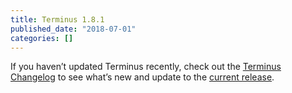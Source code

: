 ```yaml
---
title: Terminus 1.8.1
published_date: "2018-07-01"
categories: []
---
```

If you haven’t updated Terminus recently, check out the <a data-proofer-ignore href="/terminus/updates/#changelog">Terminus Changelog</a> to see what’s new and update to the <a data-proofer-ignore href="/terminus/updates/#update-to-the-current-release">current release</a>.

